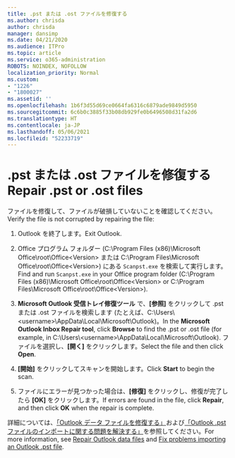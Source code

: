 ```yaml
---
title: .pst または .ost ファイルを修復する
ms.author: chrisda
author: chrisda
manager: dansimp
ms.date: 04/21/2020
ms.audience: ITPro
ms.topic: article
ms.service: o365-administration
ROBOTS: NOINDEX, NOFOLLOW
localization_priority: Normal
ms.custom:
- "1226"
- "1800027"
ms.assetid: ''
ms.openlocfilehash: 1b6f3d55d69ce0664fa6316c6879ade9849d5950
ms.sourcegitcommit: 6c6b0c3885f33b08db929fe0b6496508d31fa2d6
ms.translationtype: HT
ms.contentlocale: ja-JP
ms.lasthandoff: 05/06/2021
ms.locfileid: "52233719"
---
```

# <a name="repair-pst-or-ost-files"></a><span data-ttu-id="232b7-102">.pst または .ost ファイルを修復する</span><span class="sxs-lookup"><span data-stu-id="232b7-102">Repair .pst or .ost files</span></span>

<span data-ttu-id="232b7-103">ファイルを修復して、ファイルが破損していないことを確認してください。</span><span class="sxs-lookup"><span data-stu-id="232b7-103">Verify the file is not corrupted by repairing the file:</span></span>

1. <span data-ttu-id="232b7-104">Outlook を終了します。</span><span class="sxs-lookup"><span data-stu-id="232b7-104">Exit Outlook.</span></span>

2. <span data-ttu-id="232b7-105">Office プログラム フォルダー (C:\Program Files (x86)\Microsoft Office\root\Office\<Version\> または C:\Program Files\Microsoft Office\root\Office\<Version\>) にある `Scanpst.exe` を検索して実行します。</span><span class="sxs-lookup"><span data-stu-id="232b7-105">Find and run `Scanpst.exe` in your Office program folder (C:\Program Files (x86)\Microsoft Office\root\Office\<Version\> or C:\Program Files\Microsoft Office\root\Office\<Version\>).</span></span>

3. <span data-ttu-id="232b7-106">**Microsoft Outlook 受信トレイ修復ツール** で、**[参照]** をクリックして .pst または .ost ファイルを検索します (たとえば、C:\Users\\<username\>\AppData\Local\Microsoft\Outlook)。</span><span class="sxs-lookup"><span data-stu-id="232b7-106">In the **Microsoft Outlook Inbox Repair tool**, click **Browse** to find the .pst or .ost file (for example, in C:\Users\\<username\>\AppData\Local\Microsoft\Outlook).</span></span> <span data-ttu-id="232b7-107">ファイルを選択し、**[開く]** をクリックします。</span><span class="sxs-lookup"><span data-stu-id="232b7-107">Select the file and then click **Open**.</span></span>

4. <span data-ttu-id="232b7-108">**[開始]** をクリックしてスキャンを開始します。</span><span class="sxs-lookup"><span data-stu-id="232b7-108">Click **Start** to begin the scan.</span></span>

5. <span data-ttu-id="232b7-109">ファイルにエラーが見つかった場合は、**[修復]** をクリックし、修復が完了したら **[OK]** をクリックします。</span><span class="sxs-lookup"><span data-stu-id="232b7-109">If errors are found in the file, click **Repair**, and then click **OK** when the repair is complete.</span></span>

<span data-ttu-id="232b7-110">詳細については、[「Outlook データ ファイルを修復する」](https://support.office.com/article/25663bc3-11ec-4412-86c4-60458afc5253)および[「Outlook .pst ファイルのインポートに関する問題を解決する」](https://support.office.com/article/2d2e50dc-5c36-4ab2-ab50-f1be733b3d6e)を参照してください。</span><span class="sxs-lookup"><span data-stu-id="232b7-110">For more information, see [Repair Outlook data files](https://support.office.com/article/25663bc3-11ec-4412-86c4-60458afc5253) and [Fix problems importing an Outlook .pst file](https://support.office.com/article/2d2e50dc-5c36-4ab2-ab50-f1be733b3d6e).</span></span>
